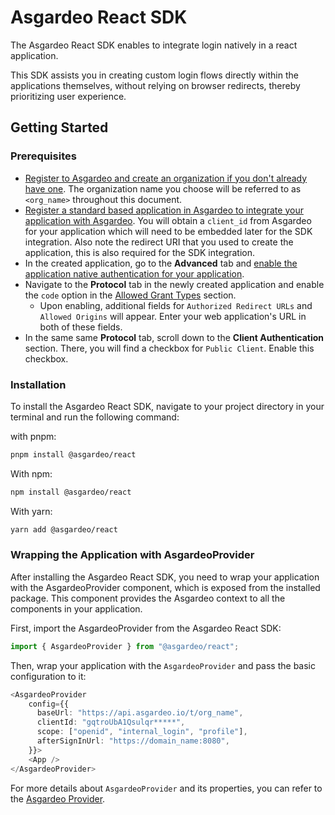 <!--
 * Copyright (c) 2024, WSO2 LLC. (https://www.wso2.com).
 *
 * WSO2 LLC. licenses this file to you under the Apache License,
 * Version 2.0 (the "License"); you may not use this file except
 * in compliance with the License.
 * You may obtain a copy of the License at
 *
 *     http://www.apache.org/licenses/LICENSE-2.0
 *
 * Unless required by applicable law or agreed to in writing,
 * software distributed under the License is distributed on an
 * "AS IS" BASIS, WITHOUT WARRANTIES OR CONDITIONS OF ANY
 * KIND, either express or implied. See the License for the
 * specific language governing permissions and limitations
 * under the License.
-->

# Asgardeo React SDK

The Asgardeo React SDK enables to integrate login natively in a react application.

This SDK assists you in creating custom login flows directly within the applications themselves, without relying on browser redirects, thereby prioritizing user experience.

## Getting Started

### Prerequisites

- [Register to Asgardeo and create an organization if you don't already have one](https://wso2.com/asgardeo/docs/get-started/create-asgardeo-account/). The organization name you choose will be referred to as `<org_name>` throughout this document.
- [Register a standard based application in Asgardeo to integrate your application with Asgardeo](https://wso2.com/asgardeo/docs/guides/applications/register-standard-based-app/). You will obtain a `client_id` from Asgardeo for your application which will need to be embedded later for the SDK integration. Also note the redirect URI that you used to create the application, this is also required for the SDK integration.
- In the created application, go to the **Advanced** tab and [enable the application native authentication for your application](https://is.docs.wso2.com/en/latest/guides/authentication/add-application-native-login/#enable-app-native-authentication).
- Navigate to the **Protocol** tab in the newly created application and enable the `code` option in the [Allowed Grant Types](https://is.docs.wso2.com/en/latest/references/app-settings/oidc-settings-for-app/#allowed-grant-types) section.
  - Upon enabling, additional fields for `Authorized Redirect URLs` and `Allowed Origins` will appear. Enter your web application's URL in both of these fields.
- In the same same **Protocol** tab, scroll down to the **Client Authentication** section. There, you will find a checkbox for `Public Client`. Enable this checkbox.

### Installation

To install the Asgardeo React SDK, navigate to your project directory in your terminal and run the following command:

with pnpm:

```bash
pnpm install @asgardeo/react
```

With npm:

```bash
npm install @asgardeo/react
```

With yarn:

```bash
yarn add @asgardeo/react
```

### Wrapping the Application with AsgardeoProvider

After installing the Asgardeo React SDK, you need to wrap your application with the AsgardeoProvider component, which is exposed from the installed package. This component provides the Asgardeo context to all the components in your application.

First, import the AsgardeoProvider from the Asgardeo React SDK:

```ts
import { AsgardeoProvider } from "@asgardeo/react";
```

Then, wrap your application with the `AsgardeoProvider` and pass the basic configuration to it:

```ts
<AsgardeoProvider
    config={{
      baseUrl: "https://api.asgardeo.io/t/org_name",
      clientId: "gqtroUbA1Qsulqr*****",
      scope: ["openid", "internal_login", "profile"],
      afterSignInUrl: "https://domain_name:8080",
    }}>
    <App />
</AsgardeoProvider>
```

For more details about `AsgardeoProvider` and its properties, you can refer to the [Asgardeo Provider](/react/components/asgardeo-provider).
